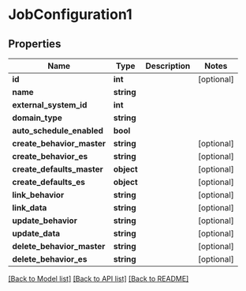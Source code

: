 # JobConfiguration1

## Properties
Name | Type | Description | Notes
------------ | ------------- | ------------- | -------------
**id** | **int** |  | [optional] 
**name** | **string** |  | 
**external_system_id** | **int** |  | 
**domain_type** | **string** |  | 
**auto_schedule_enabled** | **bool** |  | 
**create_behavior_master** | **string** |  | [optional] 
**create_behavior_es** | **string** |  | [optional] 
**create_defaults_master** | **object** |  | [optional] 
**create_defaults_es** | **object** |  | [optional] 
**link_behavior** | **string** |  | [optional] 
**link_data** | **string** |  | [optional] 
**update_behavior** | **string** |  | [optional] 
**update_data** | **string** |  | [optional] 
**delete_behavior_master** | **string** |  | [optional] 
**delete_behavior_es** | **string** |  | [optional] 

[[Back to Model list]](../../README.md#documentation-for-models) [[Back to API list]](../../README.md#documentation-for-api-endpoints) [[Back to README]](../../README.md)

